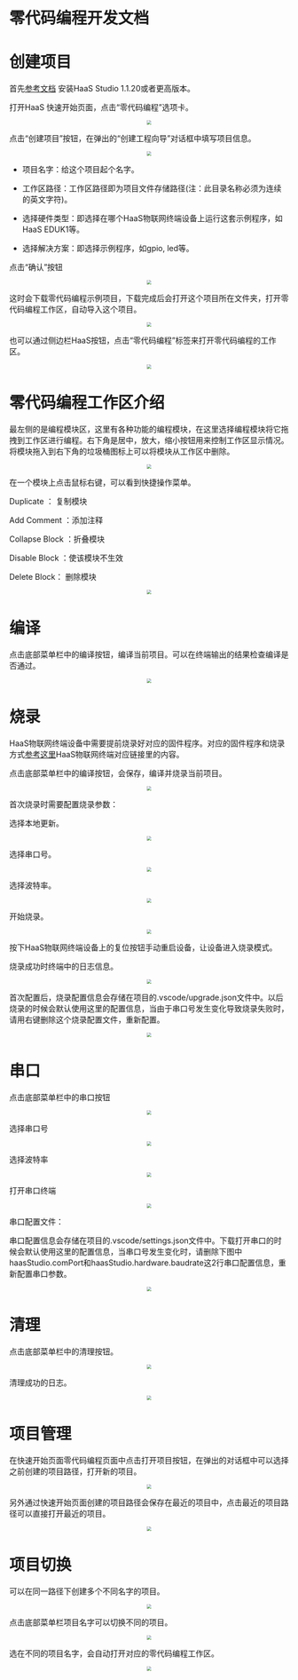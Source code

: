 # 零代码编程开发文档



# 创建项目



首先[参考文档](https://g.alicdn.com/alios-things-3.3/doc/haas_setup_env.html?spm=a2cti.24227744.0.0.3aa77a20cBvrMg) 安装HaaS Studio 1.1.20或者更高版本。

打开HaaS 快速开始页面，点击“零代码编程”选项卡。

<div align=center>
    <img src="https://img.alicdn.com/imgextra/i4/O1CN01icE49Q1exC1bx9Cyx_!!6000000003937-2-tps-2828-1754.png" style="zoom:50%;" />
</div>



点击“创建项目”按钮，在弹出的“创建工程向导”对话框中填写项目信息。

<div align=center>
    <img src="https://img.alicdn.com/imgextra/i4/O1CN01xwGny223IlSI8vVm9_!!6000000007233-2-tps-1338-992.png" style="zoom:50%;" />
</div>

- 项目名字：给这个项目起个名字。

- 工作区路径：工作区路径即为项目文件存储路径(注：此目录名称必须为连续的英文字符)。

- 选择硬件类型：即选择在哪个HaaS物联网终端设备上运行这套示例程序，如HaaS EDUK1等。

- 选择解决方案：即选择示例程序，如gpio, led等。

  

点击“确认”按钮

<div align=center>
    <img src="https://img.alicdn.com/imgextra/i1/O1CN01PGuTle204cNMyWBwA_!!6000000006796-2-tps-1340-912.png" style="zoom:50%;" />
</div>



这时会下载零代码编程示例项目，下载完成后会打开这个项目所在文件夹，打开零代码编程工作区，自动导入这个项目。



<div align=center>
    <img src="https://img.alicdn.com/imgextra/i1/O1CN015zxBtW1IXcMHchDxI_!!6000000000903-2-tps-2814-1754.png" style="zoom:50%;" />
</div>



也可以通过侧边栏HaaS按钮，点击“零代码编程”标签来打开零代码编程的工作区。

<div align=center>
    <img src="https://img.alicdn.com/imgextra/i3/O1CN01SJJvZX1ui6pdJeZhz_!!6000000006070-0-tps-2802-1746.jpg" style="zoom:50%;" />
</div>



# 零代码编程工作区介绍

最左侧的是编程模块区，这里有各种功能的编程模块，在这里选择编程模块将它拖拽到工作区进行编程。右下角是居中，放大，缩小按钮用来控制工作区显示情况。将模块拖入到右下角的垃圾桶图标上可以将模块从工作区中删除。

<div align=center>
    <img src="https://img.alicdn.com/imgextra/i4/O1CN01I4COGz1mxfMIOpU1g_!!6000000005021-0-tps-2258-1502.jpg" style="zoom:50%;" />
</div>





在一个模块上点击鼠标右键，可以看到快捷操作菜单。

Duplicate ： 复制模块

Add Comment ：添加注释

Collapse Block ：折叠模块

Disable Block  ：使该模块不生效

Delete Block： 删除模块

<div align=center>
    <img src="https://img.alicdn.com/imgextra/i2/O1CN01eRCrnV1FLIrZeR3NI_!!6000000000470-2-tps-754-612.png" style="zoom:50%;" />
</div>





# 编译

点击底部菜单栏中的编译按钮，编译当前项目。可以在终端输出的结果检查编译是否通过。

<div align=center>
    <img src="https://img.alicdn.com/imgextra/i1/O1CN01YWgbeB1EujtLdL9QS_!!6000000000412-0-tps-2808-272.jpg" style="zoom:50%;" />
</div>



# 烧录

HaaS物联网终端设备中需要提前烧录好对应的固件程序。对应的固件程序和烧录方式[参考这里](https://g.alicdn.com/HaaSAI/PythonDoc/quickstart/index.html)HaaS物联网终端对应链接里的内容。

点击底部菜单栏中的编译按钮，会保存，编译并烧录当前项目。

<div align=center>
    <img src="https://img.alicdn.com/imgextra/i4/O1CN01JvjBsV1icorxFJLlx_!!6000000004434-0-tps-2802-382.jpg" style="zoom:50%;" />
</div>

首次烧录时需要配置烧录参数：

选择本地更新。

<div align=center>
    <img src="https://img.alicdn.com/imgextra/i1/O1CN01EEdRH01RKdgAwhvgN_!!6000000002093-2-tps-1212-226.png" style="zoom:50%;" />
</div>



选择串口号。

<div align=center>
    <img src="https://img.alicdn.com/imgextra/i1/O1CN01cZQmBA1DlkVBpDvKQ_!!6000000000257-2-tps-1220-356.png" style="zoom:50%;" />
</div>

选择波特率。

<div align=center>
    <img src="https://img.alicdn.com/imgextra/i1/O1CN017mi5eG1DKj8HX8poR_!!6000000000198-2-tps-1226-404.png" style="zoom:50%;" />
</div>

开始烧录。

<div align=center>
    <img src="https://img.alicdn.com/imgextra/i1/O1CN019j8MMR1y950C5IElM_!!6000000006535-2-tps-2816-370.png" style="zoom:50%;" />
</div>



按下HaaS物联网终端设备上的复位按钮手动重启设备，让设备进入烧录模式。



烧录成功时终端中的日志信息。

<div align=center>
    <img src="https://img.alicdn.com/imgextra/i3/O1CN013p5K931r21agsfAQ5_!!6000000005572-2-tps-2258-1230.png" style="zoom:50%;" />
</div>



首次配置后，烧录配置信息会存储在项目的.vscode/upgrade.json文件中。以后烧录的时候会默认使用这里的配置信息，当由于串口号发生变化导致烧录失败时，请用右键删除这个烧录配置文件，重新配置。

<div align=center>
    <img src="https://img.alicdn.com/imgextra/i4/O1CN01HVglsQ1IUPaabdHTL_!!6000000000896-2-tps-1424-654.png" style="zoom:50%;" />
</div>





# 串口

点击底部菜单栏中的串口按钮

<div align=center>
    <img src="https://img.alicdn.com/imgextra/i1/O1CN01SMkIRX1JmYtjFGMvO_!!6000000001071-0-tps-2800-64.jpg" style="zoom:50%;" />
</div>

选择串口号

<div align=center>
    <img src="https://img.alicdn.com/imgextra/i3/O1CN01wwXafx1V4qTyLIRoN_!!6000000002600-2-tps-1206-306.png" style="zoom:50%;" />
</div>

选择波特率

<div align=center>
    <img src="https://img.alicdn.com/imgextra/i1/O1CN01zngSzt1nxxDytv5vZ_!!6000000005157-2-tps-1202-356.png" style="zoom:50%;" />
</div>

打开串口终端

<div align=center>
    <img src="https://img.alicdn.com/imgextra/i1/O1CN01qhl7a21kLX9HjFwas_!!6000000004667-2-tps-1714-660.png" style="zoom:50%;" />
</div>



串口配置文件：

串口配置信息会存储在项目的.vscode/settings.json文件中。下载打开串口的时候会默认使用这里的配置信息，当串口号发生变化时，请删除下图中haasStudio.comPort和haasStudio.hardware.baudrate这2行串口配置信息，重新配置串口参数。

<div align=center>
    <img src="https://img.alicdn.com/imgextra/i2/O1CN01MjWFT51JpJH47rqEb_!!6000000001077-2-tps-1684-680.png" style="zoom:50%;" />
</div>

# 清理

点击底部菜单栏中的清理按钮。

<div align=center>
    <img src="https://img.alicdn.com/imgextra/i2/O1CN01fIvJrX1xtVXHsoFi3_!!6000000006501-0-tps-2802-66.jpg" style="zoom:50%;" />
</div>

清理成功的日志。

<div align=center>
    <img src="https://img.alicdn.com/imgextra/i4/O1CN01ijM3gu1Dxenbl10uE_!!6000000000283-2-tps-1600-132.png" style="zoom:50%;" />
</div>



# 项目管理

在快速开始页面零代码编程页面中点击打开项目按钮，在弹出的对话框中可以选择之前创建的项目路径，打开新的项目。

<div align=center>
    <img src="https://img.alicdn.com/imgextra/i3/O1CN01XfA2731HcMqtUilHY_!!6000000000778-0-tps-2820-1754.jpg" style="zoom:50%;" />
</div>



另外通过快速开始页面创建的项目路径会保存在最近的项目中，点击最近的项目路径可以直接打开最近的项目。

<div align=center>
    <img src="https://img.alicdn.com/imgextra/i2/O1CN011nbBTk1K7d7JzWcbq_!!6000000001117-0-tps-2820-1754.jpg" style="zoom:50%;" />
</div>

# 项目切换



可以在同一路径下创建多个不同名字的项目。



<div align=center>
    <img src="https://img.alicdn.com/imgextra/i4/O1CN01xwGny223IlSI8vVm9_!!6000000007233-2-tps-1338-992.png" style="zoom:50%;" />
</div>

点击底部菜单栏项目名字可以切换不同的项目。

<div align=center>
    <img src="https://img.alicdn.com/imgextra/i4/O1CN01lGIJ081fA16zwYNKJ_!!6000000003965-0-tps-2814-1740.jpg" style="zoom:50%;" />
</div>



选在不同的项目名字，会自动打开对应的零代码编程工作区。

<div align=center>
    <img src="https://img.alicdn.com/imgextra/i4/O1CN01Tz8jbG1oHeFt93ZMG_!!6000000005200-2-tps-1302-218.png" style="zoom:50%;" />
</div>



